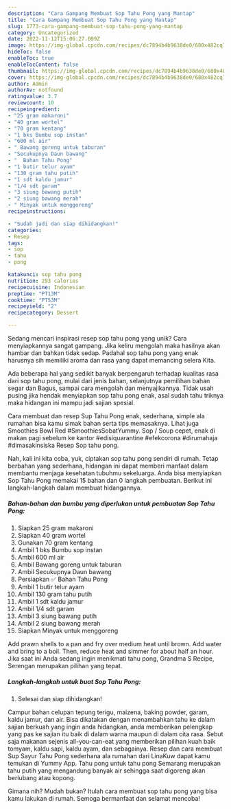 ```yaml
---
description: "Cara Gampang Membuat Sop Tahu Pong yang Mantap"
title: "Cara Gampang Membuat Sop Tahu Pong yang Mantap"
slug: 1773-cara-gampang-membuat-sop-tahu-pong-yang-mantap
category: Uncategorized
date: 2022-11-12T15:06:27.009Z
image: https://img-global.cpcdn.com/recipes/dc7894b4b9638de0/680x482cq70/sop-tahu-pong-foto-resep-utama.jpg
hideToc: false
enableToc: true
enableTocContent: false
thumbnail: https://img-global.cpcdn.com/recipes/dc7894b4b9638de0/680x482cq70/sop-tahu-pong-foto-resep-utama.jpg
cover: https://img-global.cpcdn.com/recipes/dc7894b4b9638de0/680x482cq70/sop-tahu-pong-foto-resep-utama.jpg
author: Admin
authorAv: notfound
ratingvalue: 3.7
reviewcount: 10
recipeingredient:
- "25 gram makaroni"
- "40 gram wortel"
- "70 gram kentang"
- "1 bks Bumbu sop instan"
- "600 ml air"
- " Bawang goreng untuk taburan"
- "Secukupnya Daun bawang"
- "  Bahan Tahu Pong"
- "1 butir telur ayam"
- "130 gram tahu putih"
- "1 sdt kaldu jamur"
- "1/4 sdt garam"
- "3 siung bawang putih"
- "2 siung bawang merah"
- " Minyak untuk menggoreng"
recipeinstructions:

- "Sudah jadi dan siap dihidangkan!"
categories:
- Resep
tags:
- sop
- tahu
- pong

katakunci: sop tahu pong 
nutrition: 293 calories
recipecuisine: Indonesian
preptime: "PT13M"
cooktime: "PT53M"
recipeyield: "2"
recipecategory: Dessert

---
```





Sedang mencari inspirasi resep sop tahu pong yang unik? Cara menyiapkannya sangat gampang. Jika keliru mengolah maka hasilnya akan hambar dan bahkan tidak sedap. Padahal sop tahu pong yang enak harusnya sih memiliki aroma dan rasa yang dapat memancing selera Kita.





Ada beberapa hal yang sedikit banyak berpengaruh terhadap kualitas rasa dari sop tahu pong, mulai dari jenis bahan, selanjutnya pemilihan bahan segar dan Bagus, sampai cara mengolah dan menyajikannya. Tidak usah pusing jika hendak menyiapkan sop tahu pong enak,      asal sudah tahu triknya maka hidangan ini mampu jadi sajian spesial.














Cara membuat dan resep Sup Tahu Pong enak, sederhana, simple ala rumahan bisa kamu simak bahan serta tips memasaknya. Lihat juga Smoothies Bowl Red #SmoothiesSobatYummy. Sop / Soup cepet, enak di makan pagi sebelum ke kantor #edisiquarantine #efekcorona #dirumahaja #dimasakinsiska Resep Sop tahu pong.






Nah, kali ini kita coba, yuk, ciptakan sop tahu pong sendiri di rumah. Tetap berbahan yang sederhana, hidangan ini dapat memberi manfaat dalam membantu menjaga kesehatan tubuhmu sekeluarga. Anda bisa menyiapkan Sop Tahu Pong memakai 15 bahan dan 0 langkah pembuatan. Berikut ini langkah-langkah dalam membuat hidangannya.

<!--inarticleads1-->

##### Bahan-bahan dan bumbu yang diperlukan untuk pembuatan Sop Tahu Pong:

1. Siapkan 25 gram makaroni
1. Siapkan 40 gram wortel
1. Gunakan 70 gram kentang
1. Ambil 1 bks Bumbu sop instan
1. Ambil 600 ml air
1. Ambil  Bawang goreng untuk taburan
1. Ambil Secukupnya Daun bawang
1. Persiapkan  ✅ Bahan Tahu Pong
1. Ambil 1 butir telur ayam
1. Ambil 130 gram tahu putih
1. Ambil 1 sdt kaldu jamur
1. Ambil 1/4 sdt garam
1. Ambil 3 siung bawang putih
1. Ambil 2 siung bawang merah
1. Siapkan  Minyak untuk menggoreng


Add prawn shells to a pan and fry over medium heat until brown. Add water and bring to a boil. Then, reduce heat and simmer for about half an hour. Jika saat ini Anda sedang ingin menikmati tahu pong, Grandma S Recipe, Serengan merupakan pilihan yang tepat. 

<!--inarticleads2-->

##### Langkah-langkah untuk buat Sop Tahu Pong:


1. Selesai dan siap dihidangkan!

Campur bahan celupan tepung terigu, maizena, baking powder, garam, kaldu jamur, dan air. Bisa dikatakan dengan menambahkan tahu ke dalam sajian berkuah yang ingin anda hidangkan, anda memberikan pelengkap yang pas ke sajian itu baik di dalam warna maupun di dalam cita rasa. Sebut saja makanan sejenis all-you-can-eat yang memberikan pilihan kuah baik tomyam, kaldu sapi, kaldu ayam, dan sebagainya. Resep dan cara membuat Sup Sayur Tahu Pong sederhana ala rumahan dari LinaKuw dapat kamu temukan di Yummy App. Tahu pong untuk tahu pong Semarang merupakan tahu putih yang mengandung banyak air sehingga saat digoreng akan berlubang atau kopong. 

Gimana nih? Mudah bukan? Itulah cara membuat sop tahu pong yang bisa kamu lakukan di rumah. Semoga bermanfaat dan selamat mencoba!
